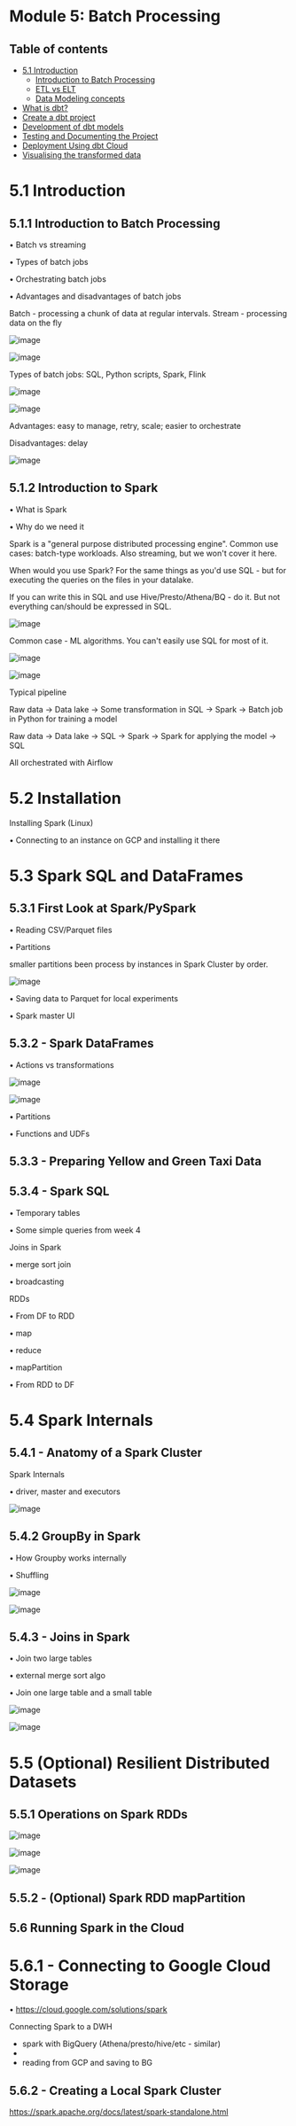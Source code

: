# Module 5: Batch Processing

## Table of contents

- [5.1 Introduction](#51-Introduction)
  - [Introduction to Batch Processing](#511-introduction-to-batch-processing)
  - [ETL vs ELT](#ETL-vs-ELT)
  - [Data Modeling concepts](#Data-Modeling-concepts)
- [What is dbt?](#What-is-dbt)
- [Create a dbt project](#Create-a-dbt-project)
- [Development of dbt models](#Development-of-dbt-models)
- [Testing and Documenting the Project](#Testing-and-Documenting-the-Project)
- [Deployment Using dbt Cloud](#Deployment-Using-dbt-Cloud)
- [Visualising the transformed data](#Visualising-the-transformed-data)

# 5.1 Introduction
## 5.1.1 Introduction to Batch Processing

• Batch vs streaming
 
• Types of batch jobs

• Orchestrating batch jobs

• Advantages and disadvantages of batch jobs

Batch - processing a chunk of data at regular intervals. Stream - processing data on the fly

![image](https://github.com/user-attachments/assets/bfb632f1-c026-4e3d-be54-e2e3f7dbc96b)

![image](https://github.com/user-attachments/assets/20b9a178-51d1-4148-8a85-8357cf7d3e9f)

Types of batch jobs: SQL, Python scripts, Spark, Flink

![image](https://github.com/user-attachments/assets/77637762-b69f-4f00-8bd8-5c838576b36d)

![image](https://github.com/user-attachments/assets/b1d162f5-9066-4da5-84bd-234474f58aff)

Advantages: easy to manage, retry, scale; easier to orchestrate

Disadvantages: delay

![image](https://github.com/user-attachments/assets/e8d8b294-7825-4277-bd1d-32547d2015a0)


## 5.1.2 Introduction to Spark
 
• What is Spark

• Why do we need it

Spark is a "general purpose distributed processing engine". Common use cases: batch-type workloads. Also streaming, but we won't cover it here.

When would you use Spark? For the same things as you'd use SQL - but for executing the queries on the files in your datalake.

If you can write this in SQL and use Hive/Presto/Athena/BQ - do it. But not everything can/should be expressed in SQL.

![image](https://github.com/user-attachments/assets/d029187e-463e-4257-b370-76d15809cb73)

Common case - ML algorithms. You can't easily use SQL for most of it.

![image](https://github.com/user-attachments/assets/e99f6e6b-bfed-44ba-8569-835c57b77f3e)

![image](https://github.com/user-attachments/assets/d4253312-a83c-426c-a9e9-4e9b1cf9c02a)

Typical pipeline

Raw data -> Data lake -> Some transformation in SQL -> Spark -> Batch job in Python for training a model

Raw data -> Data lake -> SQL -> Spark -> Spark for applying the model -> SQL

All orchestrated with Airflow

# 5.2 Installation

Installing Spark (Linux)

• Connecting to an instance on GCP and installing it there


# 5.3 Spark SQL and DataFrames

## 5.3.1 First Look at Spark/PySpark

• Reading CSV/Parquet files

• Partitions

smaller partitions been process by instances in Spark Cluster by order.

![image](https://github.com/user-attachments/assets/cba4b7fa-7220-470e-bcab-75381f79ff1e)

• Saving data to Parquet for local experiments

• Spark master UI



## 5.3.2 - Spark DataFrames

• Actions vs transformations

![image](https://github.com/user-attachments/assets/777e097a-1c80-492e-8968-1e96bb61303d)


![image](https://github.com/user-attachments/assets/4a28e502-13f2-4a3c-8658-3b5401723b46)

• Partitions

• Functions and UDFs

## 5.3.3 - Preparing Yellow and Green Taxi Data

## 5.3.4 - Spark SQL

• Temporary tables

• Some simple queries from week 4

Joins in Spark

• merge sort join
  
• broadcasting

RDDs

• From DF to RDD

• map

• reduce

• mapPartition

• From RDD to DF

# 5.4 Spark Internals

## 5.4.1 - Anatomy of a Spark Cluster

Spark Internals

• driver, master and executors

![image](https://github.com/user-attachments/assets/eb5f63fb-123d-4c97-9a9b-502c8a154bbf)

## 5.4.2 GroupBy in Spark

• How Groupby works internally

• Shuffling

![image](https://github.com/user-attachments/assets/f90b376b-9fb2-4221-a5f8-50ed03123a7e)

![image](https://github.com/user-attachments/assets/5778dd71-cb87-43e5-981a-9f853cd13bb3)



## 5.4.3 - Joins in Spark

• Join two large tables

• external merge sort algo

• Join one large table and a small table

![image](https://github.com/user-attachments/assets/25ef629d-c77c-4fcb-b91b-5be843f60b11)

![image](https://github.com/user-attachments/assets/faa68880-8d85-41a8-b2e0-47d8a5ec9d3e)

# 5.5 (Optional) Resilient Distributed Datasets

## 5.5.1 Operations on Spark RDDs



![image](https://github.com/user-attachments/assets/297ce2fb-0889-4945-9425-6f572ff5b2e1)

![image](https://github.com/user-attachments/assets/41c4a8ca-035d-4585-884c-0cb58e496ac7)


![image](https://github.com/user-attachments/assets/846ed72e-cf66-48cb-8610-cc9b1013703e)



## 5.5.2 - (Optional) Spark RDD mapPartition




## 5.6 Running Spark in the Cloud

# 5.6.1 - Connecting to Google Cloud Storage

• https://cloud.google.com/solutions/spark

Connecting Spark to a DWH

* spark with BigQuery (Athena/presto/hive/etc - similar)
* 
* reading from GCP and saving to BG

## 5.6.2 - Creating a Local Spark Cluster
https://spark.apache.org/docs/latest/spark-standalone.html











 

